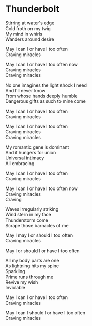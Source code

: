 # Thunderbolt  

Stirring at water's edge  
Cold froth on my twig  
My mind in whirls  
Wanders around desire  

May I can I or have I too often  
Craving miracles  

May I can I or have I too often now  
Craving miracles  
Craving miracles  

No one imagines the light shock I need  
And I'll never know  
From whose hands deeply humble  
Dangerous gifts as such to mine come  

May I can I or have I too often  
Craving miracles  

May I can I or have I too often  
Craving miracles  
Craving miracles  

My romantic gene is dominant  
And it hungers for union  
Universal intimacy  
All embracing  

May I can I or have I too often  
Craving miracles  

May I can I or have I too often now  
Craving miracles  
Craving   

Waves irregularly striking  
Wind stern in my face  
Thunderstorm come  
Scrape those barnacles of me  

May I may I or should I too often  
Craving miracles  

May I or should I or have I too often  

All my body parts are one  
As lightning hits my spine  
Sparkling  
Prime runs through me  
Revive my wish  
Inviolable  

May I can I or have I too often  
Craving miracles  

May I can I should I or have I too often  
Craving miracles  

